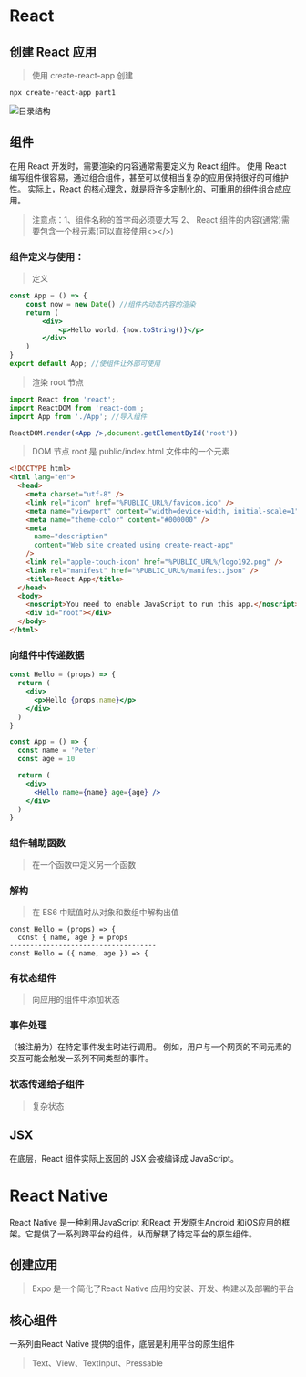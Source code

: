 # React
## 创建 React 应用
> 使用 create-react-app 创建
```shell
npx create-react-app part1
```
![目录结构](https://i.bmp.ovh/imgs/2021/12/145a7baffaf7c04e.png)
## 组件
在用 React 开发时，需要渲染的内容通常需要定义为 React 组件。
使用 React 编写组件很容易，通过组合组件，甚至可以使相当复杂的应用保持很好的可维护性。 实际上，React 的核心理念，就是将许多定制化的、可重用的组件组合成应用。
> 注意点：1、组件名称的首字母必须要大写 2、 React 组件的内容(通常)需要包含一个根元素(可以直接使用<></>)
### 组件定义与使用：
> 定义
```jsx harmony
const App = () => {
    const now = new Date() //组件内动态内容的渲染
    return (
        <div>
            <p>Hello world，{now.toString()}</p>
        </div>
    )
}
export default App; //使组件让外部可使用
```
> 渲染 root 节点
```jsx harmony
import React from 'react';
import ReactDOM from 'react-dom';
import App from './App'; //导入组件

ReactDOM.render(<App />,document.getElementById('root'))
```
> DOM 节点 root 是 public/index.html 文件中的一个元素
```html
<!DOCTYPE html>
<html lang="en">
  <head>
    <meta charset="utf-8" />
    <link rel="icon" href="%PUBLIC_URL%/favicon.ico" />
    <meta name="viewport" content="width=device-width, initial-scale=1" />
    <meta name="theme-color" content="#000000" />
    <meta
      name="description"
      content="Web site created using create-react-app"
    />
    <link rel="apple-touch-icon" href="%PUBLIC_URL%/logo192.png" />
    <link rel="manifest" href="%PUBLIC_URL%/manifest.json" />
    <title>React App</title>
  </head>
  <body>
    <noscript>You need to enable JavaScript to run this app.</noscript>
    <div id="root"></div>
  </body>
</html>
```
### 向组件中传递数据
```jsx harmony
const Hello = (props) => {
  return (
    <div>
      <p>Hello {props.name}</p>
    </div>
  )
}

const App = () => {
  const name = 'Peter'
  const age = 10

  return (
    <div>
      <Hello name={name} age={age} />
    </div>
  )
}
```
### 组件辅助函数
> 在一个函数中定义另一个函数
### 解构
> 在 ES6 中赋值时从对象和数组中解构出值
```text
const Hello = (props) => {
  const { name, age } = props
------------------------------------
const Hello = ({ name, age }) => {
```
### 有状态组件
> 向应用的组件中添加状态
### 事件处理
（被注册为）在特定事件发生时进行调用。 例如，用户与一个网页的不同元素的交互可能会触发一系列不同类型的事件。
### 状态传递给子组件
> 复杂状态
## JSX
在底层，React 组件实际上返回的 JSX 会被编译成 JavaScript。
# React Native
React Native 是一种利用JavaScript 和React 开发原生Android 和iOS应用的框架。它提供了一系列跨平台的组件，从而解耦了特定平台的原生组件。
## 创建应用
> Expo 是一个简化了React Native 应用的安装、开发、构建以及部署的平台

## 核心组件
一系列由React Native 提供的组件，底层是利用平台的原生组件
> Text、View、TextInput、Pressable
